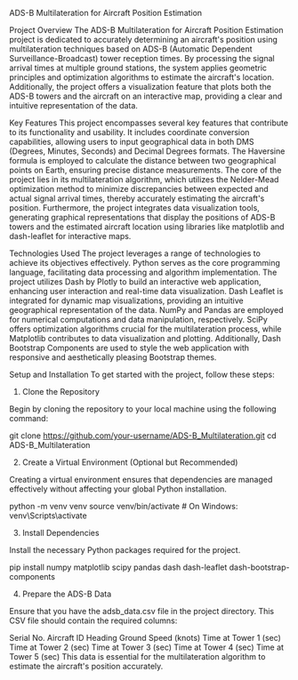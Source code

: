 ADS-B Multilateration for Aircraft Position Estimation

Project Overview
The ADS-B Multilateration for Aircraft Position Estimation project is dedicated to accurately determining an aircraft's position using multilateration techniques based on ADS-B (Automatic Dependent Surveillance-Broadcast) tower reception times. By processing the signal arrival times at multiple ground stations, the system applies geometric principles and optimization algorithms to estimate the aircraft's location. Additionally, the project offers a visualization feature that plots both the ADS-B towers and the aircraft on an interactive map, providing a clear and intuitive representation of the data.

Key Features
This project encompasses several key features that contribute to its functionality and usability. It includes coordinate conversion capabilities, allowing users to input geographical data in both DMS (Degrees, Minutes, Seconds) and Decimal Degrees formats. The Haversine formula is employed to calculate the distance between two geographical points on Earth, ensuring precise distance measurements. The core of the project lies in its multilateration algorithm, which utilizes the Nelder-Mead optimization method to minimize discrepancies between expected and actual signal arrival times, thereby accurately estimating the aircraft's position. Furthermore, the project integrates data visualization tools, generating graphical representations that display the positions of ADS-B towers and the estimated aircraft location using libraries like matplotlib and dash-leaflet for interactive maps.

Technologies Used
The project leverages a range of technologies to achieve its objectives effectively. Python serves as the core programming language, facilitating data processing and algorithm implementation. The project utilizes Dash by Plotly to build an interactive web application, enhancing user interaction and real-time data visualization. Dash Leaflet is integrated for dynamic map visualizations, providing an intuitive geographical representation of the data. NumPy and Pandas are employed for numerical computations and data manipulation, respectively. SciPy offers optimization algorithms crucial for the multilateration process, while Matplotlib contributes to data visualization and plotting. Additionally, Dash Bootstrap Components are used to style the web application with responsive and aesthetically pleasing Bootstrap themes.

Setup and Installation
To get started with the project, follow these steps:

1. Clone the Repository

Begin by cloning the repository to your local machine using the following command:

git clone https://github.com/your-username/ADS-B_Multilateration.git
cd ADS-B_Multilateration

2. Create a Virtual Environment (Optional but Recommended)

Creating a virtual environment ensures that dependencies are managed effectively without affecting your global Python installation.

python -m venv venv
source venv/bin/activate  # On Windows: venv\Scripts\activate

3. Install Dependencies

Install the necessary Python packages required for the project.

pip install numpy matplotlib scipy pandas dash dash-leaflet dash-bootstrap-components

4. Prepare the ADS-B Data

Ensure that you have the adsb_data.csv file in the project directory. This CSV file should contain the required columns:

Serial No.
Aircraft ID
Heading
Ground Speed (knots)
Time at Tower 1 (sec)
Time at Tower 2 (sec)
Time at Tower 3 (sec)
Time at Tower 4 (sec)
Time at Tower 5 (sec)
This data is essential for the multilateration algorithm to estimate the aircraft's position accurately.

